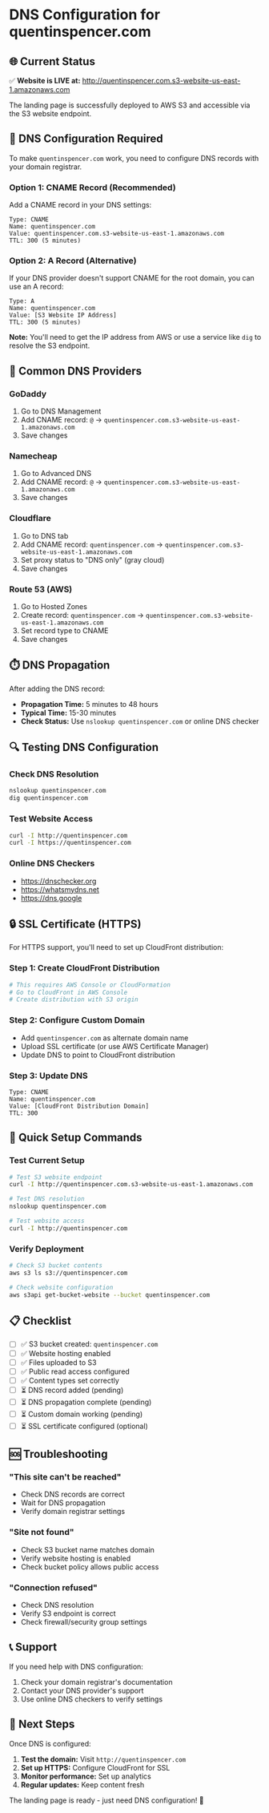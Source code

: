 # DNS Configuration for quentinspencer.com

## 🌐 **Current Status**

✅ **Website is LIVE at:** http://quentinspencer.com.s3-website-us-east-1.amazonaws.com

The landing page is successfully deployed to AWS S3 and accessible via the S3 website endpoint.

## 🔧 **DNS Configuration Required**

To make `quentinspencer.com` work, you need to configure DNS records with your domain registrar.

### **Option 1: CNAME Record (Recommended)**

Add a CNAME record in your DNS settings:

```
Type: CNAME
Name: quentinspencer.com
Value: quentinspencer.com.s3-website-us-east-1.amazonaws.com
TTL: 300 (5 minutes)
```

### **Option 2: A Record (Alternative)**

If your DNS provider doesn't support CNAME for the root domain, you can use an A record:

```
Type: A
Name: quentinspencer.com
Value: [S3 Website IP Address]
TTL: 300 (5 minutes)
```

**Note:** You'll need to get the IP address from AWS or use a service like `dig` to resolve the S3 endpoint.

## 🏢 **Common DNS Providers**

### **GoDaddy**
1. Go to DNS Management
2. Add CNAME record: `@` → `quentinspencer.com.s3-website-us-east-1.amazonaws.com`
3. Save changes

### **Namecheap**
1. Go to Advanced DNS
2. Add CNAME record: `@` → `quentinspencer.com.s3-website-us-east-1.amazonaws.com`
3. Save changes

### **Cloudflare**
1. Go to DNS tab
2. Add CNAME record: `quentinspencer.com` → `quentinspencer.com.s3-website-us-east-1.amazonaws.com`
3. Set proxy status to "DNS only" (gray cloud)
4. Save changes

### **Route 53 (AWS)**
1. Go to Hosted Zones
2. Create record: `quentinspencer.com` → `quentinspencer.com.s3-website-us-east-1.amazonaws.com`
3. Set record type to CNAME
4. Save changes

## ⏱️ **DNS Propagation**

After adding the DNS record:
- **Propagation Time:** 5 minutes to 48 hours
- **Typical Time:** 15-30 minutes
- **Check Status:** Use `nslookup quentinspencer.com` or online DNS checker

## 🔍 **Testing DNS Configuration**

### **Check DNS Resolution**
```bash
nslookup quentinspencer.com
dig quentinspencer.com
```

### **Test Website Access**
```bash
curl -I http://quentinspencer.com
curl -I https://quentinspencer.com
```

### **Online DNS Checkers**
- https://dnschecker.org
- https://whatsmydns.net
- https://dns.google

## 🔒 **SSL Certificate (HTTPS)**

For HTTPS support, you'll need to set up CloudFront distribution:

### **Step 1: Create CloudFront Distribution**
```bash
# This requires AWS Console or CloudFormation
# Go to CloudFront in AWS Console
# Create distribution with S3 origin
```

### **Step 2: Configure Custom Domain**
- Add `quentinspencer.com` as alternate domain name
- Upload SSL certificate (or use AWS Certificate Manager)
- Update DNS to point to CloudFront distribution

### **Step 3: Update DNS**
```
Type: CNAME
Name: quentinspencer.com
Value: [CloudFront Distribution Domain]
TTL: 300
```

## 🚀 **Quick Setup Commands**

### **Test Current Setup**
```bash
# Test S3 website endpoint
curl -I http://quentinspencer.com.s3-website-us-east-1.amazonaws.com

# Test DNS resolution
nslookup quentinspencer.com

# Test website access
curl -I http://quentinspencer.com
```

### **Verify Deployment**
```bash
# Check S3 bucket contents
aws s3 ls s3://quentinspencer.com

# Check website configuration
aws s3api get-bucket-website --bucket quentinspencer.com
```

## 📋 **Checklist**

- [ ] ✅ S3 bucket created: `quentinspencer.com`
- [ ] ✅ Website hosting enabled
- [ ] ✅ Files uploaded to S3
- [ ] ✅ Public read access configured
- [ ] ✅ Content types set correctly
- [ ] ⏳ DNS record added (pending)
- [ ] ⏳ DNS propagation complete (pending)
- [ ] ⏳ Custom domain working (pending)
- [ ] ⏳ SSL certificate configured (optional)

## 🆘 **Troubleshooting**

### **"This site can't be reached"**
- Check DNS records are correct
- Wait for DNS propagation
- Verify domain registrar settings

### **"Site not found"**
- Check S3 bucket name matches domain
- Verify website hosting is enabled
- Check bucket policy allows public access

### **"Connection refused"**
- Check DNS resolution
- Verify S3 endpoint is correct
- Check firewall/security group settings

## 📞 **Support**

If you need help with DNS configuration:
1. Check your domain registrar's documentation
2. Contact your DNS provider's support
3. Use online DNS checkers to verify settings

## 🎉 **Next Steps**

Once DNS is configured:
1. **Test the domain:** Visit `http://quentinspencer.com`
2. **Set up HTTPS:** Configure CloudFront for SSL
3. **Monitor performance:** Set up analytics
4. **Regular updates:** Keep content fresh

The landing page is ready - just need DNS configuration! 🚀
